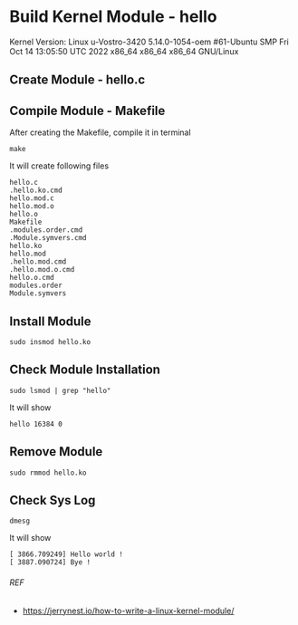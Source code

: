 # Build Kernel Module - hello
Kernel Version: Linux u-Vostro-3420 5.14.0-1054-oem #61-Ubuntu SMP Fri Oct 14 13:05:50 UTC 2022 x86_64 x86_64 x86_64 GNU/Linux
## Create Module - hello.c
## Compile Module - Makefile
After creating the Makefile, compile it in terminal

```
make
```

It will create following files

```
hello.c
.hello.ko.cmd
hello.mod.c
hello.mod.o
hello.o
Makefile
.modules.order.cmd
.Module.symvers.cmd
hello.ko
hello.mod
.hello.mod.cmd
.hello.mod.o.cmd
hello.o.cmd
modules.order
Module.symvers
```

## Install Module
```
sudo insmod hello.ko
```

## Check Module Installation
```
sudo lsmod | grep "hello"
```

It will show

```
hello 16384 0
```

## Remove Module
```
sudo rmmod hello.ko
```

## Check Sys Log
```
dmesg
```

It will show

```
[ 3866.709249] Hello world !
[ 3887.090724] Bye !
```

###### REF
- https://jerrynest.io/how-to-write-a-linux-kernel-module/